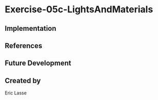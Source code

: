 # Exercise-05c-LightsAndMaterials


## Implementation

## References

## Future Development

## Created by
Eric Lasse
